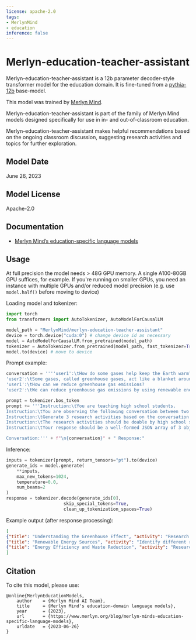 ```yaml
---
license: apache-2.0
tags:
- MerlynMind
- education
inference: false
---
```


# Merlyn-education-teacher-assistant

Merlyn-education-teacher-assistant is a 12b parameter decoder-style transformer model for the education domain. It is fine-tuned from a [pythia-12b](https://huggingface.co/EleutherAI/pythia-12b) base-model.

This model was trained by [Merlyn Mind](https://www.merlyn.org/).

Merlyn-education-teacher-assistant is part of the family of Merlyn Mind models designed specifically for use in in- and out-of-classroom education. 

Merlyn-education-teacher-assistant makes helpful recommendations based on the ongoing classroom discussion, suggesting research activities and topics for further exploration.

## Model Date

June 26, 2023

## Model License

Apache-2.0

## Documentation

* [Merlyn Mind’s education-specific language models](https://www.merlyn.org/blog/merlyn-minds-education-specific-language-models)

## Usage

At full precision the model needs > 48G GPU memory. A single A100-80GB GPU suffices, for example. If you're running on smaller GPUs, you need an instance with multiple GPUs and/or reduced model precision (e.g. use `model.half()` before moving to device)

Loading model and tokenizer:

```python
import torch
from transformers import AutoTokenizer, AutoModelForCausalLM

model_path = "MerlynMind/merlyn-education-teacher-assistant"
device = torch.device("cuda:0") # change device id as necessary
model = AutoModelForCausalLM.from_pretrained(model_path)    
tokenizer = AutoTokenizer.from_pretrained(model_path, fast_tokenizer=True)
model.to(device) # move to device
```

Prompt example:

```python
conversation = ''''user1':\tHow do some gases help keep the Earth warm?
'user2':\tSome gases, called greenhouse gases, act like a blanket around Earth by trapping heat from the sun in the atmosphere, which keeps our planet warm. This process is known as the greenhouse effect.
'user1':\tHow can we reduce greenhouse gas emissions?
'user2':\tWe can reduce greenhouse gas emissions by using renewable energy sources, increasing energy efficiency, and reducing waste.'''

prompt = tokenizer.bos_token
prompt += '''Instruction:\tYou are teaching high school students.
Instruction:\tYou are observing the following conversation between two users.
Instruction:\tGenerate 3 research activities based on the conversation.
Instruction:\tThe research activities should be doable by high school students.
Instruction:\tYour response should be a well-formed JSON array of 3 objects, each with a 'title' property and an 'activity' property.

Conversation:''' + f"\n{conversation}" + " Response:"
```

Inference:

```python
inputs = tokenizer(prompt, return_tensors="pt").to(device)
generate_ids = model.generate(
    **inputs,
    max_new_tokens=1024,
    temperature=0.0,
    num_beams=2
)
response = tokenizer.decode(generate_ids[0],
                      skip_special_tokens=True,
                      clean_up_tokenization_spaces=True)
```

Example output (after response processing):

```json
[
{"title": "Understanding the Greenhouse Effect", "activity": "Research the greenhouse effect and the role of greenhouse gases in keeping Earth warm. Create a presentation or poster explaining the greenhouse effect and how greenhouse gases act as a blanket around Earth."},
{"title": "Renewable Energy Sources", "activity": "Identify different renewable energy sources, such as solar, wind, and geothermal energy, and explain how they can help reduce greenhouse gas emissions."},
{"title": "Energy Efficiency and Waste Reduction", "activity": "Research energy efficiency and waste reduction practices, and develop a plan to implement these practices in your school or community to reduce greenhouse gas emissions."}
]
```

## Citation

To cite this model, please use:

```
@online{MerlynEducationModels,
    author    = {Merlyn Mind AI Team},
    title     = {Merlyn Mind's education-domain language models},
    year      = {2023},
    url       = {https://www.merlyn.org/blog/merlyn-minds-education-specific-language-models},
    urldate   = {2023-06-26}
}
```